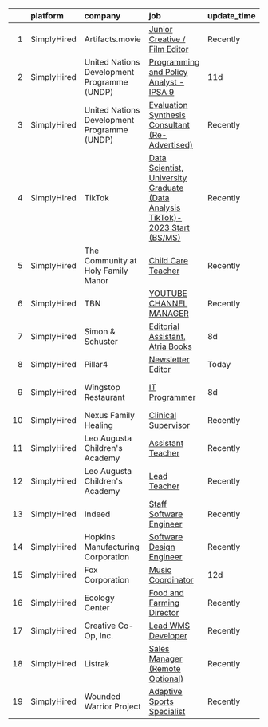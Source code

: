 

|    | platform    | company                                     | job                                                                                                                                                                                             | update_time   | location                   |
|---:|:------------|:--------------------------------------------|:------------------------------------------------------------------------------------------------------------------------------------------------------------------------------------------------|:--------------|:---------------------------|
|  1 | SimplyHired | Artifacts.movie                             | [Junior Creative / Film Editor](https://www.simplyhired.com/job/Nxh1spewh7YH1eOXLEhB53jy2WXakLH7S3AoPAHmP1m37sGkSTqCAw?q=creative+programming)                                                  | Recently      | New York, NY               |
|  2 | SimplyHired | United Nations Development Programme (UNDP) | [Programming and Policy Analyst - IPSA 9](https://www.simplyhired.com/job/8xr1ZDQ90IaYwtb3raEz0AZrASDXXcDnex4pjwe0u6guKRU1ZGlTSg?q=creative+programming)                                        | 11d           | New York, NY               |
|  3 | SimplyHired | United Nations Development Programme (UNDP) | [Evaluation Synthesis Consultant (Re-Advertised)](https://www.simplyhired.com/job/QGd8-P3KcT0JnjJfLPNu7sv4puY8QF8EPo0zEzFOcbIuxnWPeIiUEQ?q=creative+programming)                                | Recently      | Remote                     |
|  4 | SimplyHired | TikTok                                      | [Data Scientist, University Graduate (Data Analysis TikTok)- 2023 Start (BS/MS)](https://www.simplyhired.com/job/reMAWnfq_yZXXS1J26b3zJEklW2M1SIC86WLf_4Oc2KvGPfla_5DlA?q=creative+programming) | Recently      | Seattle, WA +3 locations   |
|  5 | SimplyHired | The Community at Holy Family Manor          | [Child Care Teacher](https://www.simplyhired.com/job/AOKgnwsnUKzxzUfYVXB8mgrc3aVcac8tBsHuHQiPz2q84Jdsf_IX_Q?q=creative+programming)                                                             | Recently      | Pittsburgh, PA             |
|  6 | SimplyHired | TBN                                         | [YOUTUBE CHANNEL MANAGER](https://www.simplyhired.com/job/tOu7uO_kjGtn2v2zb01OExf5wOhJdCQmL9sfjDk7tfCNHPuUP1Kd_g?q=creative+programming)                                                        | Recently      | United States              |
|  7 | SimplyHired | Simon & Schuster                            | [Editorial Assistant, Atria Books](https://www.simplyhired.com/job/u89uLGsPGh-tpGxrXBGq-nuLMNRp6pES53UledKp6d_Kecj_PJg6Vg?q=creative+programming)                                               | 8d            | New York, NY               |
|  8 | SimplyHired | Pillar4                                     | [Newsletter Editor](https://www.simplyhired.com/job/VD-xlS76S_8j1J1CuS32hyznMTjR3_jHMytS55pW-ujkMSDVHCSo8g?q=creative+programming)                                                              | Today         | Remote                     |
|  9 | SimplyHired | Wingstop Restaurant                         | [IT Programmer](https://www.simplyhired.com/job/JELMPb1RE2ZMtz7l3ht-9LlXVPwhSY-ASBjabhihJX62oZthr4aV7g?q=creative+programming)                                                                  | 8d            | San Antonio, TX            |
| 10 | SimplyHired | Nexus Family Healing                        | [Clinical Supervisor](https://www.simplyhired.com/job/YUcPGi44vMloZuxQ_NOOvS5TJ19gVqSZZtzsBQD9SiMq_7sIg29P1A?q=creative+programming)                                                            | Recently      | Fargo, ND                  |
| 11 | SimplyHired | Leo Augusta Children's Academy              | [Assistant Teacher](https://www.simplyhired.com/job/tdJQEmcFZppZD6_MbbxUDHu69xuye7V2dKaAOmw11j8KTsN-ZJQbRA?q=creative+programming)                                                              | Recently      | Blooming Prairie, MN       |
| 12 | SimplyHired | Leo Augusta Children's Academy              | [Lead Teacher](https://www.simplyhired.com/job/qrWsh98N2DcrNxufHHRcHfT6LRj9MdV4F2biisEvdrBk3rpMRGb0jg?q=creative+programming)                                                                   | Recently      | Blooming Prairie, MN       |
| 13 | SimplyHired | Indeed                                      | [Staff Software Engineer](https://www.simplyhired.com/job/mPBo1p1I1EqihTUJyfQKepEwGhHvwosaoiWI_POQS8cxx-96SyJ0jA?q=creative+programming)                                                        | Recently      | United States +4 locations |
| 14 | SimplyHired | Hopkins Manufacturing Corporation           | [Software Design Engineer](https://www.simplyhired.com/job/qY8slYaw9wD2ocnPC4HaJoxOS535kfd1g9te5vVup0OD4IWDFxIROg?q=creative+programming)                                                       | Recently      | Emporia, KS                |
| 15 | SimplyHired | Fox Corporation                             | [Music Coordinator](https://www.simplyhired.com/job/TQTo5k_V26w7zcRC3DmhjvniZ6Tx2cVDz7KJbwJVg-t0jZO3tj8u3A?q=creative+programming)                                                              | 12d           | Remote                     |
| 16 | SimplyHired | Ecology Center                              | [Food and Farming Director](https://www.simplyhired.com/job/HP5QNTAMCvFikmtDfXcdEQfJZUru42JrMETYZMUxyTaYJorh2zp-FA?q=creative+programming)                                                      | Recently      | West Berkeley, CA          |
| 17 | SimplyHired | Creative Co-Op, Inc.                        | [Lead WMS Developer](https://www.simplyhired.com/job/iwL1kMHVKmJhgyufCmYeB_GuT_nYFDiFZ1A3AgDGEiCvRTBj2Mk3nQ?q=creative+programming)                                                             | Recently      | Memphis, TN                |
| 18 | SimplyHired | Listrak                                     | [Sales Manager (Remote Optional)](https://www.simplyhired.com/job/FwLPf6kDKDnzkd5qZx3HDRisl-ZWGpiKCTUE0LrTzF-AWxQv8EDOoA?q=creative+programming)                                                | Recently      | Lititz, PA                 |
| 19 | SimplyHired | Wounded Warrior Project                     | [Adaptive Sports Specialist](https://www.simplyhired.com/job/eMvgsq0i8WOczTaOKWOikJe3FHncBGta04P1Oy_0NetkiUj50w13Wg?q=creative+programming)                                                     | Recently      | San Antonio, TX            |